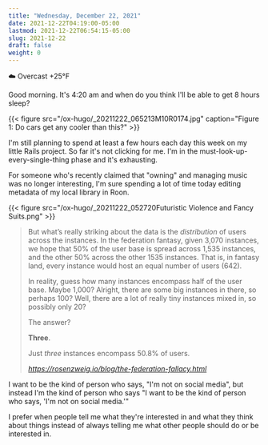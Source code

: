 ```yaml
---
title: "Wednesday, December 22, 2021"
date: 2021-12-22T04:19:00-05:00
lastmod: 2021-12-22T06:54:15-05:00
slug: 2021-12-22
draft: false
weight: 0
---
```


☁️ Overcast +25°F

Good morning. It's 4:20 am and when do you think I'll be able to get 8 hours sleep?

{{< figure src="/ox-hugo/_20211222_065213M10R0174.jpg" caption="Figure 1: Do cars get any cooler than this?" >}}

I'm still planning to spend at least a few hours each day this week on my little Rails project. So far it's not clicking for me. I'm in the must-look-up-every-single-thing phase and it's exhausting.

For someone who's recently claimed that "owning" and managing music was no longer interesting, I'm sure spending a lot of time today editing metadata of my local library in Roon.

{{< figure src="/ox-hugo/_20211222_052720Futuristic Violence and Fancy Suits.png" >}}

<blockquote class="quoteback" darkmode="" data-title="Rosenzweig – The Federation Fallacy" data-author="" cite="https://rosenzweig.io/blog/the-federation-fallacy.html">
<p>But what’s really striking about the data is the <em>distribution</em> of users across the instances. In the federation fantasy, given 3,070 instances, we hope that 50% of the user base is spread across 1,535 instances, and the other 50% across the other 1535 instances. That is, in fantasy land, every instance would host an equal number of users (642).</p>
<p>In reality, guess how many instances encompass half of the user base. Maybe 1,000? Alright, there are some big instances in there, so perhaps 100? Well, there are a lot of really tiny instances mixed in, so possibly only 20?</p>
<p>The answer?</p>
<p><strong>Three</strong>.</p>
<p>Just <em>three</em> instances encompass 50.8% of users.</p>
<footer><cite> <a href="https://rosenzweig.io/blog/the-federation-fallacy.html">https://rosenzweig.io/blog/the-federation-fallacy.html</a></cite></footer>
</blockquote><script note="" src="https://cdn.jsdelivr.net/gh/Blogger-Peer-Review/quotebacks@1/quoteback.js"></script>

I want to be the kind of person who says, "I'm not on social media", but instead I'm the kind of person who says "I want to be the kind of person who says, 'I'm not on social media.'"

I prefer when people tell me what they're interested in and what they think about things instead of always telling me what other people should do or be interested in.

[//]: # "Exported with love from a post written in Org mode"
[//]: # "- https://github.com/kaushalmodi/ox-hugo"
